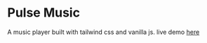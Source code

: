 # Pulse Music
A music player built with tailwind css and vanilla js.
live demo [here](https://Nikhil-sha.github.io/PulseM)
